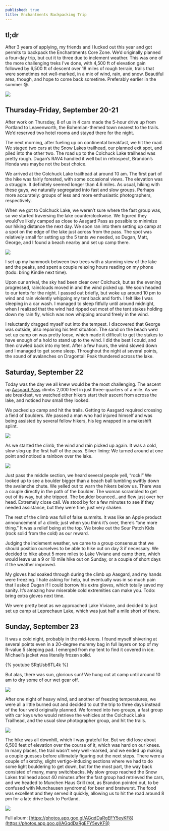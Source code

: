 ```yaml
---
published: true
title: Enchantments Backpacking Trip
---
```

## tl;dr

After 3 years of applying, my friends and I lucked out this year and got permits to backpack the Enchantments Core Zone. We’d originally planned a four-day trip, but cut it to three due to inclement weather. This was one of the more challenging treks I’ve done, with 4,500 ft of elevation gain followed by 6,500 ft of descent over 18 miles of rough terrain, trails that were sometimes not well-marked, in a mix of wind, rain, and snow. Beautiful area, though, and hope to come back sometime. Preferably earlier in the summer 😎.

![]({{site.cdn_path}}/2018/09/24/enchantments.jpg)

## Thursday-Friday, September 20-21

After work on Thursday, 8 of us in 4 cars made the 5-hour drive up from Portland to Leavenworth, the Bohemian-themed town nearest to the trails. We’d reserved two hotel rooms and stayed there for the night.

The next morning, after fueling up on continental breakfast, we hit the road. We staged two cars at the Snow Lakes trailhead, our planned exit spot, and piled into the other two. The road up to the Colchuck Lake trailhead was pretty rough. Dugan’s RAV4 handled it well but in retrospect, Brandon’s Honda was maybe not the best choice. 

We arrived at the Colchuck Lake trailhead at around 10 am. The first part of the hike was fairly forested, with some occasional views. The elevation was a struggle. It definitely seemed longer than 4.6 miles. As usual, hiking with these guys, we naturally segregated into fast and slow groups. Perhaps more accurately: groups of less and more enthusiastic photographers, respectively.

When we got to Colchuck Lake, we weren’t sure where the fast group was, so we started traversing the lake counterclockwise. We figured they would’ve likely camped as close to Aasgard Pass as possible to minimize our hiking distance the next day. We soon ran into them setting up camp at a spot on the edge of the lake just across from the pass. The spot was relatively small for setting up the 5 tents we needed, so Dugan, Matt, George, and I found a beach nearby and set up camp there.

![]({{site.cdn_path}}/2018/09/24/colchuck.jpg)

I set up my hammock between two trees with a stunning view of the lake and the peaks, and spent a couple relaxing hours reading on my phone (todo: bring Kindle next time). 

Upon our arrival, the sky had been clear over Colchuck, but as the evening progressed, rainclouds moved in and the wind picked up. We soon headed to our tents for the night. I passed out briefly, but woke up around 10 pm to wind and rain violently whipping my tent back and forth. I felt like I was sleeping in a car wash. I managed to sleep fitfully until around midnight, when I realized that the wind had ripped out most of the tent stakes holding down my rain fly, which was now whipping around freely in the wind. 

I reluctantly dragged myself out into the tempest. I discovered that George was outside, also repairing his tent situation. The sand on the beach we’d set up camp on was pretty loose, which made it difficult to get the stakes to have enough of a hold to stand up to the wind. I did the best I could, and then crawled back into my tent. After a few hours, the wind slowed down and I managed to get some sleep. Throughout the night at several points, the sound of avalanches on Dragontail Peak thundered across the lake.

## Saturday, September 22

Today was the day we all knew would be the most challenging. The ascent up [Aasgard Pass](https://www.wta.org/go-hiking/hikes/aasgard-pass) climbs 2,000 feet in just three-quarters of a mile. As we ate breakfast, we watched other hikers start their ascent from across the lake, and noticed how small they looked. 

We packed up camp and hit the trails. Getting to Aasgard required crossing a field of boulders. We passed a man who had injured himself and was being assisted by several fellow hikers, his leg wrapped in a makeshift splint. 

![]({{site.cdn_path}}/2018/09/24/aasgard.jpg)

As we started the climb, the wind and rain picked up again. It was a cold, slow slog up the first half of the pass. Silver lining: We turned around at one point and noticed a rainbow over the lake.

![]({{site.cdn_path}}/2018/09/24/aasgard_rainbow.jpg)

Just pass the middle section, we heard several people yell, “rock!” We looked up to see a boulder bigger than a beach ball tumbling swiftly down the avalanche chute. We yelled out to warn the hikers below us. There was a couple directly in the path of the boulder. The woman scrambled to get out of its way, but she tripped. The boulder bounced...and flew just over her head. Extremely close call. We stood by for a few minutes to see if they needed assistance, but they were fine, just very shaken.

The rest of the climb was full of false summits. It was like an Apple product announcement of a climb; just when you think it’s over, there’s “one more thing.” It was a relief being at the top. We broke out the Sour Patch Kids (rock solid from the cold) as our reward. 

Judging the inclement weather, we came to a group consensus that we should position ourselves to be able to hike out on day 3 if necessary. We decided to hike about 5 more miles to Lake Viviane and camp there, which would leave us a 9 or 10 mile hike out on Sunday, or a couple of short days if the weather improved.

My gloves had soaked through during the climb up Aasgard, and my hands were freezing. I hate asking for help, but eventually was in so much pain that I asked Dugan if I could borrow his extra gloves, which totally saved my sanity. It’s amazing how miserable cold extremities can make you. Todo: bring extra gloves next time.

We were pretty beat as we approached Lake Viviane, and decided to just set up camp at Leprechaun Lake, which was just half a mile short of there. 

## Sunday, September 23

It was a cold night, probably in the mid-teens. I found myself shivering at several points even in a 20-degree mummy bag in full layers on top of my R-value 5 sleeping pad. I emerged from my tent to find it covered in ice. Michael’s jacket was literally frozen solid. 

{% youtube SRqUsb6TL4k %}

But alas, there was sun, glorious sun! We hung out at camp until around 10 am to dry some of our wet gear off. 

![]({{site.cdn_path}}/2018/09/24/leprechaun_camp.jpg)

After one night of heavy wind, and another of freezing temperatures, we were all a little burned out and decided to cut the trip to three days instead of the four we’d originally planned. We formed into two groups, a fast group with car keys who would retrieve the vehicles at the Colchuck Lake Trailhead, and the usual slow photographer group, and hit the trails.

![]({{site.cdn_path}}/2018/09/24/snow_lakes_overlook.jpg)

The hike was all downhill, which I was grateful for. But we did lose about 6,500 feet of elevation over the course of it, which was hard on our knees. In many places, the trail wasn’t very well-marked, and we ended up making a couple guesses before ultimately figuring out the next steps. There were a couple of sketchy, slight vertigo-inducing sections where we had to do some light bouldering to get down, but for the most part, the way back consisted of many, many switchbacks. My slow group reached the Snow Lakes trailhead about 40 minutes after the fast group had retrieved the cars, and we headed to Munchen Haus Grill (not, as Brandon pointed out, to be confused with Munchausen syndrome) for beer and bratwurst. The food was excellent and they served it quickly, allowing us to hit the road around 8 pm for a late drive back to Portland.

![]({{site.cdn_path}}/2018/09/24/munchen_haus.jpg)

Full album: [https://photos.app.goo.gl/AGqdDaRgEFY5eyKF8](https://photos.app.goo.gl/AGqdDaRgEFY5eyKF8)
